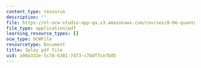```yaml
---
content_type: resource
description: ''
file: https://ol-ocw-studio-app-qa.s3.amazonaws.com/courses/8-06-quantum-physics-iii-spring-2018/a90a332e5c7863817d73c7bdffce7b85_U4zZhQz1Xqc.pdf
file_type: application/pdf
learning_resource_types: []
ocw_type: OCWFile
resourcetype: Document
title: 3play pdf file
uid: a90a332e-5c78-6381-7d73-c7bdffce7b85
---
```

